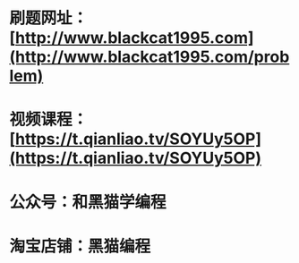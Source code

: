 # 刷题网址：[http://www.blackcat1995.com](http://www.blackcat1995.com/problem)

# 视频课程：[https://t.qianliao.tv/SOYUy5OP](https://t.qianliao.tv/SOYUy5OP)

# 公众号：和黑猫学编程

# 淘宝店铺：黑猫编程

